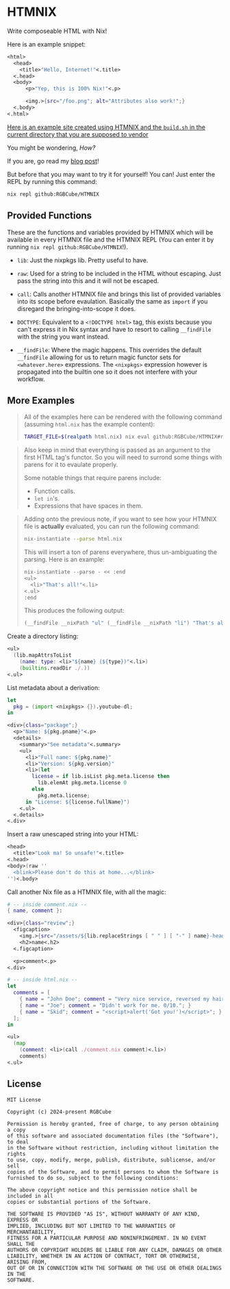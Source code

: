 # HTMNIX

Write composeable HTML with Nix!

Here is an example snippet:

```nix
<html>
  <head>
    <title>"Hello, Internet!"<.title>
  <.head>
  <body>
      <p>"Yep, this is 100% Nix!"<.p>

      <img.>{src="/foo.png"; alt="Attributes also work!";}
  <.body>
<.html>
```

[Here is an example site created using HTMNIX and the `build.sh` in
the current directory that you are supposed to vendor](https://github.com/RGBCube/NixSite)

You might be wondering, _How?_

If you are, go read my [blog post](https://rgbcu.be/blog/htmnix)!

But before that you may want to try it for yourself!
You can! Just enter the REPL by running this command:

```sh
nix repl github:RGBCube/HTMNIX
```

## Provided Functions

These are the functions and variables provided by HTMNIX
which will be available in every HTMNIX file and the HTMNIX REPL
(You can enter it by running `nix repl github:RGBCube/HTMNIX`!).

- `lib`: Just the nixpkgs lib. Pretty useful to have.

- `raw`: Used for a string to be included in the HTML without escaping.
  Just pass the string into this and it will not be escaped.

- `call`: Calls another HTMNIX file and brings this list of provided
  variables into its scope before evaulation. Basically the same as `import`
  if you disregard the bringing-into-scope it does.

- `DOCTYPE`: Equivalent to a `<!DOCTYPE html>` tag, this exists because you can't
  express it in Nix syntax and have to resort to calling `__findFile` with the
  string you want instead.

- `__findFile`: Where the magic happens. This overrides the default `__findFile`
  allowing for us to return magic functor sets for `<whatever.here>` expressions.
  The `<nixpkgs>` expression however is propagated into the builtin one so it does
  not interfere with your workflow.

## More Examples

> All of the examples here can be rendered with the following
> command (assuming `html.nix` has the example content):
>
> ```sh
> TARGET_FILE=$(realpath html.nix) nix eval github:RGBCube/HTMNIX#result --raw --impure
> ```

> Also keep in mind that everything is passed as an argument to the
> first HTML tag's functor. So you will need to surrond some things with
> parens for it to evaulate properly.
>
> Some notable things that require parens include:
> - Function calls.
> - `let in`'s.
> - Expressions that have spaces in them.

> Adding onto the previous note, if you want to see how your
> HTMNIX file is **actually** evaluated, you can run the following command:
>
> ```sh
> nix-instantiate --parse html.nix
> ```
>
> This will insert a ton of parens everywhere, thus un-ambiguating the parsing.
> Here is an example:
>
> ```nix
> nix-instantiate --parse - << :end
> <ul>
>   <li>"That's all!"<.li>
> <.ul>
> :end
> ```
>
> This produces the following output:
>
> ```nix
> (__findFile __nixPath "ul" (__findFile __nixPath "li") "That's all!" (__findFile __nixPath ".li") (__findFile __nixPath ".ul"))
> ```

Create a directory listing:

```nix
<ul>
  (lib.mapAttrsToList
    (name: type: <li>"${name} (${type})"<.li>)
    (builtins.readDir ./.))
<.ul>
```

List metadata about a derivation:

```nix
let
  pkg = (import <nixpkgs> {}).youtube-dl;
in

<div>{class="package";}
  <p>"Name: ${pkg.pname}"<.p>
  <details>
    <summary>"See metadata"<.summary>
    <ul>
      <li>"Full name: ${pkg.name}"
      <li>"Version: ${pkg.version}"
      <li>(let
        license = if lib.isList pkg.meta.license then
          lib.elemAt pkg.meta.license 0
        else
          pkg.meta.license;
      in "License: ${license.fullName}")
    <.ul>
  <.details>
<.div>
```

Insert a raw unescaped string into your HTML:

```nix
<head>
  <title>"Look ma! So unsafe!"<.title>
<.head>
<body>(raw ''
  <blink>Please don't do this at home...</blink>
'')<.body>
```

Call another Nix file as a HTMNIX file, with all the magic:

```nix
# -- inside comment.nix --
{ name, comment }:

<div>{class="review";}
  <figcaption>
    <img.>{src="/assets/${lib.replaceStrings [ " " ] [ "-" ] name}-headshot.webp";}
    <h2>name<.h2>
  <.figcaption>

  <p>comment<.p>
<.div>

# -- inside html.nix --
let
  comments = [
    { name = "John Doe"; comment = "Very nice service, reversed my hair loss!"; }
    { name = "Joe"; comment = "Didn't work for me. 0/10."; }
    { name = "Skid"; comment = "<script>alert('Got you!')</script>"; } # Does not work as all strings are escaped by default.
  ];
in

<ul>
  (map
    (comment: <li>(call ./comment.nix comment)<.li>)
    comments)
<.ul>
```

## License

```
MIT License

Copyright (c) 2024-present RGBCube

Permission is hereby granted, free of charge, to any person obtaining a copy
of this software and associated documentation files (the "Software"), to deal
in the Software without restriction, including without limitation the rights
to use, copy, modify, merge, publish, distribute, sublicense, and/or sell
copies of the Software, and to permit persons to whom the Software is
furnished to do so, subject to the following conditions:

The above copyright notice and this permission notice shall be included in all
copies or substantial portions of the Software.

THE SOFTWARE IS PROVIDED "AS IS", WITHOUT WARRANTY OF ANY KIND, EXPRESS OR
IMPLIED, INCLUDING BUT NOT LIMITED TO THE WARRANTIES OF MERCHANTABILITY,
FITNESS FOR A PARTICULAR PURPOSE AND NONINFRINGEMENT. IN NO EVENT SHALL THE
AUTHORS OR COPYRIGHT HOLDERS BE LIABLE FOR ANY CLAIM, DAMAGES OR OTHER
LIABILITY, WHETHER IN AN ACTION OF CONTRACT, TORT OR OTHERWISE, ARISING FROM,
OUT OF OR IN CONNECTION WITH THE SOFTWARE OR THE USE OR OTHER DEALINGS IN THE
SOFTWARE.
```
